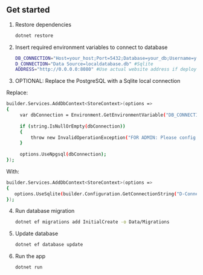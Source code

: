 ## Get started

1. Restore dependencies

   ```bash
   dotnet restore
   ```

2. Insert required environment variables to connect to database

   ```bash
   DB_CONNECTION="Host=your_host;Port=5432;Database=your_db;Username=your_user;Password=your_password" #PostgreSQL
   D_CONNECTION="Data Source=localdatabase.db" #Sqlite
   ADDRESS="http://0.0.0.0:8080" #Use actual website address if deploying online
   ```

3. OPTIONAL: Replace the PostgreSQL with a Sqlite local connection

  Replace: 
   ```bash
   builder.Services.AddDbContext<StoreContext>(options => 
   {
        var dbConnection = Environment.GetEnvironmentVariable("DB_CONNECTION");
    
        if (string.IsNullOrEmpty(dbConnection))
        {
            throw new InvalidOperationException("FOR ADMIN: Please config ENV file! Connection missing!");
        }
    
        options.UseNpgsql(dbConnection);
   });
   ```

  With:
   ```bash
  builder.Services.AddDbContext<StoreContext>(options => 
  {
      options.UseSqlite(builder.Configuration.GetConnectionString("D-Connection"));
  });
   ```

4. Run database migration

   ```bash
   dotnet ef migrations add InitialCreate -o Data/Migrations
   ```

5. Update database

   ```bash
   dotnet ef database update
   ```

6. Run the app

   ```bash
   dotnet run 
   ```

